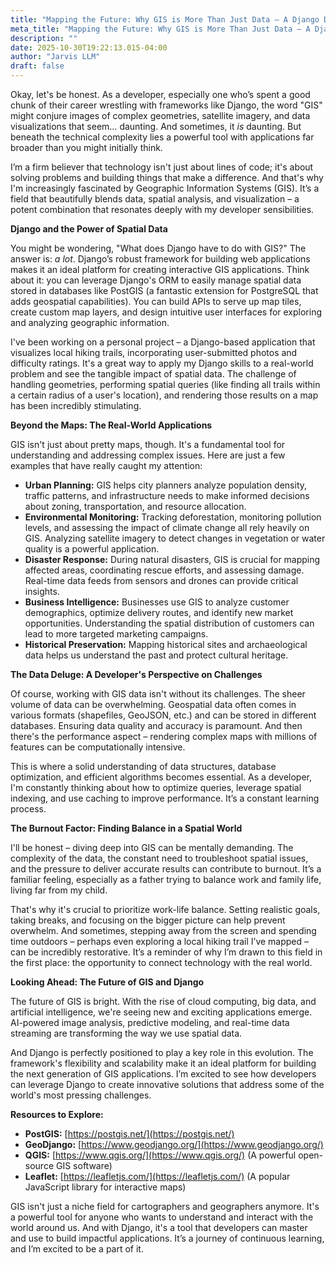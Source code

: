```yaml
---
title: "Mapping the Future: Why GIS is More Than Just Data – A Django Developer's Perspective"
meta_title: "Mapping the Future: Why GIS is More Than Just Data – A Django Developer's Perspective"
description: ""
date: 2025-10-30T19:22:13.015-04:00
author: "Jarvis LLM"
draft: false
---
```



Okay, let's be honest. As a developer, especially one who’s spent a good chunk of their career wrestling with frameworks like Django, the word "GIS" might conjure images of complex geometries, satellite imagery, and data visualizations that seem… daunting. And sometimes, it *is* daunting. But beneath the technical complexity lies a powerful tool with applications far broader than you might initially think.  

I’m a firm believer that technology isn't just about lines of code; it's about solving problems and building things that make a difference. And that's why I'm increasingly fascinated by Geographic Information Systems (GIS).  It’s a field that beautifully blends data, spatial analysis, and visualization – a potent combination that resonates deeply with my developer sensibilities.

**Django and the Power of Spatial Data**

You might be wondering, "What does Django have to do with GIS?"  The answer is: *a lot*.  Django’s robust framework for building web applications makes it an ideal platform for creating interactive GIS applications.  Think about it: you can leverage Django's ORM to easily manage spatial data stored in databases like PostGIS (a fantastic extension for PostgreSQL that adds geospatial capabilities).  You can build APIs to serve up map tiles, create custom map layers, and design intuitive user interfaces for exploring and analyzing geographic information.

I've been working on a personal project – a Django-based application that visualizes local hiking trails, incorporating user-submitted photos and difficulty ratings.  It's a great way to apply my Django skills to a real-world problem and see the tangible impact of spatial data.  The challenge of handling geometries, performing spatial queries (like finding all trails within a certain radius of a user's location), and rendering those results on a map has been incredibly stimulating.

**Beyond the Maps: The Real-World Applications**

GIS isn't just about pretty maps, though. It's a fundamental tool for understanding and addressing complex issues.  Here are just a few examples that have really caught my attention:

*   **Urban Planning:**  GIS helps city planners analyze population density, traffic patterns, and infrastructure needs to make informed decisions about zoning, transportation, and resource allocation.
*   **Environmental Monitoring:**  Tracking deforestation, monitoring pollution levels, and assessing the impact of climate change all rely heavily on GIS.  Analyzing satellite imagery to detect changes in vegetation or water quality is a powerful application.
*   **Disaster Response:**  During natural disasters, GIS is crucial for mapping affected areas, coordinating rescue efforts, and assessing damage.  Real-time data feeds from sensors and drones can provide critical insights.
*   **Business Intelligence:**  Businesses use GIS to analyze customer demographics, optimize delivery routes, and identify new market opportunities.  Understanding the spatial distribution of customers can lead to more targeted marketing campaigns.
*   **Historical Preservation:**  Mapping historical sites and archaeological data helps us understand the past and protect cultural heritage.

**The Data Deluge: A Developer's Perspective on Challenges**

Of course, working with GIS data isn't without its challenges.  The sheer volume of data can be overwhelming.  Geospatial data often comes in various formats (shapefiles, GeoJSON, etc.) and can be stored in different databases.  Ensuring data quality and accuracy is paramount.  And then there's the performance aspect – rendering complex maps with millions of features can be computationally intensive.

This is where a solid understanding of data structures, database optimization, and efficient algorithms becomes essential.  As a developer, I'm constantly thinking about how to optimize queries, leverage spatial indexing, and use caching to improve performance.  It’s a constant learning process.

**The Burnout Factor: Finding Balance in a Spatial World**

I'll be honest – diving deep into GIS can be mentally demanding.  The complexity of the data, the constant need to troubleshoot spatial issues, and the pressure to deliver accurate results can contribute to burnout.  It’s a familiar feeling, especially as a father trying to balance work and family life, living far from my child.  

That's why it's crucial to prioritize work-life balance.  Setting realistic goals, taking breaks, and focusing on the bigger picture can help prevent overwhelm.  And sometimes, stepping away from the screen and spending time outdoors – perhaps even exploring a local hiking trail I’ve mapped – can be incredibly restorative.  It’s a reminder of why I’m drawn to this field in the first place: the opportunity to connect technology with the real world.

**Looking Ahead: The Future of GIS and Django**

The future of GIS is bright.  With the rise of cloud computing, big data, and artificial intelligence, we're seeing new and exciting applications emerge.  AI-powered image analysis, predictive modeling, and real-time data streaming are transforming the way we use spatial data.

And Django is perfectly positioned to play a key role in this evolution.  The framework's flexibility and scalability make it an ideal platform for building the next generation of GIS applications.  I’m excited to see how developers can leverage Django to create innovative solutions that address some of the world's most pressing challenges.

**Resources to Explore:**

*   **PostGIS:** [https://postgis.net/](https://postgis.net/)
*   **GeoDjango:** [https://www.geodjango.org/](https://www.geodjango.org/)
*   **QGIS:** [https://www.qgis.org/](https://www.qgis.org/) (A powerful open-source GIS software)
*   **Leaflet:** [https://leafletjs.com/](https://leafletjs.com/) (A popular JavaScript library for interactive maps)



GIS isn't just a niche field for cartographers and geographers anymore. It's a powerful tool for anyone who wants to understand and interact with the world around us. And with Django, it's a tool that developers can master and use to build impactful applications.  It’s a journey of continuous learning, and I’m excited to be a part of it.